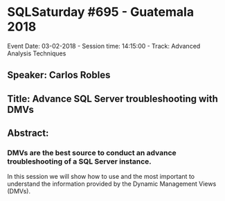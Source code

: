 # SQLSaturday #695 - Guatemala 2018
Event Date: 03-02-2018 - Session time: 14:15:00 - Track: Advanced Analysis Techniques
## Speaker: Carlos Robles
## Title: Advance SQL Server troubleshooting with DMVs
## Abstract:
### DMVs are the best source to conduct an advance troubleshooting of a SQL Server instance. 

In this session we will show how to use and the most important to understand the information provided by the Dynamic Management Views (DMVs).
